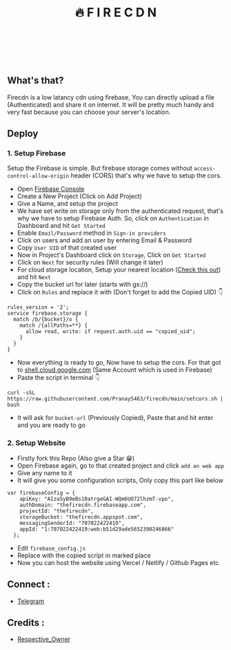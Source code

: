 <h1 align="center">
<br>

<b>🔥 F I R E C D N</b>

<br>
</h1>
<br>

## What's that?

Firecdn is a low latancy cdn using firebase, You can directly upload a file (Authenticated) and share it on internet. It will be pretty much handy and very fast because you can choose your server's location.

## Deploy


### 1. Setup Firebase

Setup the Firebase is simple. But firebase storage comes without `access-control-allow-origin` header (CORS) that's why we have to setup the cors.

- Open [Firebase Console](https://console.firebase.google.com/)
- Create a New Project (Click on Add Project)
- Give a Name, and setup the project
- We have set write on storage only from the authenticated request, that's why we have to setup Firebase Auth. So, click on `Authentication` in Dashboard and hit `Get Started`
- Enable `Email/Password` method in `Sign-in providers`
- Click on users and add an user by entering Email & Password
- Copy `User UID` of that created user
- Now in Project's Dashboard click on `Storage`, Click on `Get Started`
- Click on `Next` for security rules (Will change it later)
- For cloud storage location, Setup your nearest location ([Check this out](https://cloud.google.com/about/locations)) and hit `Next`
- Copy the bucket url for later (starts with gs://)
- Click on `Rules` and replace it with (Don't forget to add the Copied UID) 👇
```
rules_version = '2';
service firebase.storage {
  match /b/{bucket}/o {
    match /{allPaths=**} {
      allow read, write: if request.auth.uid == "copied_uid";
    }
  }
}
```
- Now everything is ready to go, Now have to setup the cors. For that got to [shell.cloud.google.com](https://shell.cloud.google.com/) (Same Account which is used in Firebase)
- Paste the script in terminal 👇
```
curl -sSL https://raw.githubusercontent.com/Pranay5463/firecdn/main/setcors.sh | bash
```
- It will ask for `bucket-url` (Previously Copied), Paste that and hit enter and you are ready to go

### 2. Setup Website

- Firstly fork this Repo (Also give a Star 😁)
- Open Firebase again, go to that created project and click `add an web app`
- Give any name to it
- It will give you some configuration scripts, Only copy this part like below
```
var firebaseConfig = {
    apiKey: "AIzaSyB9eBs10atrgeGAI-WQm6UO72lhzmT-vpo",
    authDomain: "thefirecdn.firebaseapp.com",
    projectId: "thefirecdn",
    storageBucket: "thefirecdn.appspot.com",
    messagingSenderId: "707022422419",
    appId: "1:707022422419:web:b51d29ade5652390246866"
  };
```
- Edit `firebase_config.js`
- Replace with the copied script in marked place
- Now you can host the website using Vercel / Netlify / Github Pages etc.

## Connect :
- [Telegram](https://t.me/dark_elite_98)


## Credits :
- [Respective_Owner]()
